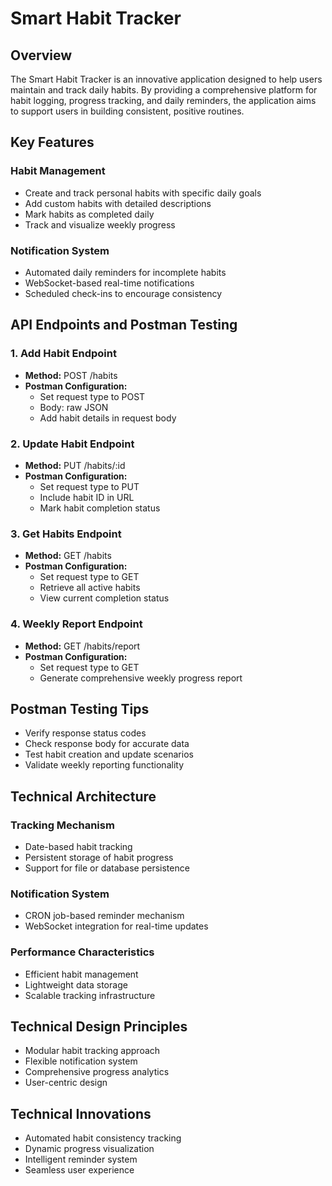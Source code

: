 # Smart Habit Tracker

## Overview

The Smart Habit Tracker is an innovative application designed to help users maintain and track daily habits. By providing a comprehensive platform for habit logging, progress tracking, and daily reminders, the application aims to support users in building consistent, positive routines.

## Key Features

### Habit Management
- Create and track personal habits with specific daily goals
- Add custom habits with detailed descriptions
- Mark habits as completed daily
- Track and visualize weekly progress

### Notification System
- Automated daily reminders for incomplete habits
- WebSocket-based real-time notifications
- Scheduled check-ins to encourage consistency

## API Endpoints and Postman Testing

### 1. Add Habit Endpoint
- **Method:** POST /habits
- **Postman Configuration:**
  - Set request type to POST
  - Body: raw JSON
  - Add habit details in request body

### 2. Update Habit Endpoint
- **Method:** PUT /habits/:id
- **Postman Configuration:**
  - Set request type to PUT
  - Include habit ID in URL
  - Mark habit completion status

### 3. Get Habits Endpoint
- **Method:** GET /habits
- **Postman Configuration:**
  - Set request type to GET
  - Retrieve all active habits
  - View current completion status

### 4. Weekly Report Endpoint
- **Method:** GET /habits/report
- **Postman Configuration:**
  - Set request type to GET
  - Generate comprehensive weekly progress report

## Postman Testing Tips
- Verify response status codes
- Check response body for accurate data
- Test habit creation and update scenarios
- Validate weekly reporting functionality

## Technical Architecture

### Tracking Mechanism
- Date-based habit tracking
- Persistent storage of habit progress
- Support for file or database persistence

### Notification System
- CRON job-based reminder mechanism
- WebSocket integration for real-time updates

### Performance Characteristics
- Efficient habit management
- Lightweight data storage
- Scalable tracking infrastructure

## Technical Design Principles
- Modular habit tracking approach
- Flexible notification system
- Comprehensive progress analytics
- User-centric design

## Technical Innovations
- Automated habit consistency tracking
- Dynamic progress visualization
- Intelligent reminder system
- Seamless user experience
